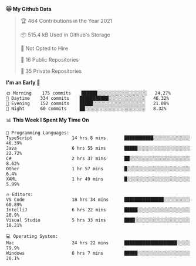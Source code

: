 <!--START_SECTION:waka-->
**🐱 My Github Data** 

> 🏆 464 Contributions in the Year 2021
 > 
> 📦 515.4 kB Used in Github's Storage 
 > 
> 🚫 Not Opted to Hire
 > 
> 📜 16 Public Repositories 
 > 
> 🔑 35 Private Repositories  
 > 
**I'm an Early 🐤** 

```text
🌞 Morning    175 commits    ██████░░░░░░░░░░░░░░░░░░░   24.27% 
🌆 Daytime    334 commits    ███████████░░░░░░░░░░░░░░   46.32% 
🌃 Evening    152 commits    █████░░░░░░░░░░░░░░░░░░░░   21.08% 
🌙 Night      60 commits     ██░░░░░░░░░░░░░░░░░░░░░░░   8.32%

```


📊 **This Week I Spent My Time On** 

```text
💬 Programming Languages: 
TypeScript               14 hrs 8 mins       ███████████░░░░░░░░░░░░░░   46.39% 
Java                     6 hrs 55 mins       █████░░░░░░░░░░░░░░░░░░░░   22.72% 
C#                       2 hrs 37 mins       ██░░░░░░░░░░░░░░░░░░░░░░░   8.62% 
Other                    1 hr 57 mins        █░░░░░░░░░░░░░░░░░░░░░░░░   6.4% 
XAML                     1 hr 49 mins        █░░░░░░░░░░░░░░░░░░░░░░░░   5.99%

🔥 Editors: 
VS Code                  18 hrs 34 mins      ███████████████░░░░░░░░░░   60.89% 
IntelliJ                 6 hrs 22 mins       █████░░░░░░░░░░░░░░░░░░░░   20.9% 
Visual Studio            5 hrs 33 mins       ████░░░░░░░░░░░░░░░░░░░░░   18.21%

💻 Operating System: 
Mac                      24 hrs 22 mins      ████████████████████░░░░░   79.9% 
Windows                  6 hrs 7 mins        █████░░░░░░░░░░░░░░░░░░░░   20.1%

```


<!--END_SECTION:waka-->

